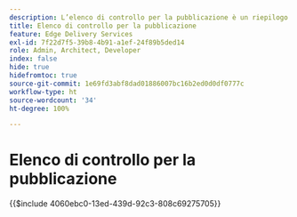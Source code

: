 ```yaml
---
description: L’elenco di controllo per la pubblicazione è un riepilogo delle best practice da prendere in considerare durante il lancio di un sito web. Generalmente questi passaggi sono le pratiche migliori, ma presentano alcuni aspetti specifici di Adobe Experience Manager.
title: Elenco di controllo per la pubblicazione
feature: Edge Delivery Services
exl-id: 7f22d7f5-39b8-4b91-a1ef-24f89b5ded14
role: Admin, Architect, Developer
index: false
hide: true
hidefromtoc: true
source-git-commit: 1e69fd3abf8dad01886007bc16b2ed0d0df0777c
workflow-type: ht
source-wordcount: '34'
ht-degree: 100%

---
```


# Elenco di controllo per la pubblicazione

{{$include 4060ebc0-13ed-439d-92c3-808c69275705}}
